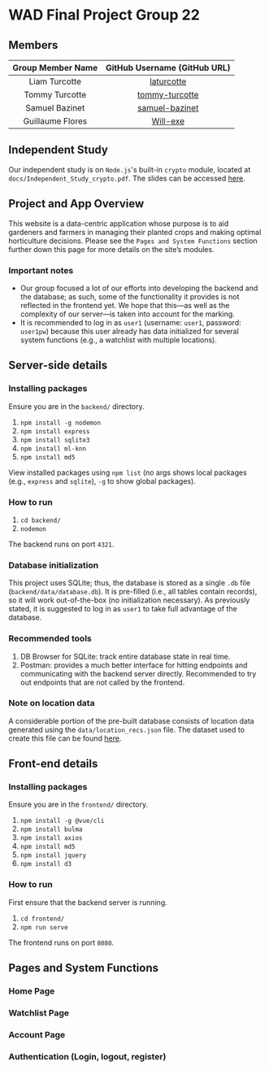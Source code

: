 # WAD Final Project Group 22

## Members
| Group Member Name | GitHub Username (GitHub URL)|
| :------------------------:|:--------------------------------------:|
| Liam Turcotte | [laturcotte](https://github.com/laturcotte) |
| Tommy Turcotte | [tommy-turcotte](https://github.com/tommy-turcotte) |
| Samuel Bazinet | [samuel-bazinet](https://github.com/samuel-bazinet) |
| Guillaume Flores | [Will-exe](https://github.com/Will-exe) |

## Independent Study 
Our independent study is on `Node.js`'s built-in `crypto` module, located at `docs/Independent_Study_crypto.pdf`. The slides can be accessed [here](docs/Independent_Study_crypto.pdf). 

## Project and App Overview
This website is a data-centric application whose purpose is to aid gardeners and farmers in managing their planted crops and making optimal horticulture decisions. Please see the `Pages and System Functions` section further down this page for more details on the site’s modules. 

### Important notes 
- Our group focused a lot of our efforts into developing the backend and the database; as such, some of the functionality it provides is not reflected in the frontend yet. We hope that this—as well as the complexity of our server—is taken into account for the marking.   
- It is recommended to log in as `user1` (username: `user1`, password: `user1pw`) because this user already has data initialized for several system functions (e.g., a watchlist with multiple locations). 

## Server-side details 
### Installing packages
Ensure you are in the `backend/` directory. 

1. `npm install -g nodemon`
2. `npm install express`
3. `npm install sqlite3`
4. `npm install ml-knn`
5. `npm install md5`

View installed packages using `npm list` (no args shows local packages (e.g., `express` and `sqlite`), `-g` to show global packages).

### How to run 
1. `cd backend/`
2. `nodemon` 

The backend runs on port `4321`. 

### Database initialization 
This project uses SQLite; thus, the database is stored as a single `.db` file (`backend/data/database.db`). It is pre-filled (i.e., all tables contain records), so it will work out-of-the-box (no initialization necessary). As previously stated, it is suggested to log in as `user1` to take full advantage of the database. 

### Recommended tools 
1. DB Browser for SQLite: track entire database state in real time. 
2. Postman: provides a much better interface for hitting endpoints and communicating with the backend server directly. Recommended to try out endpoints that are not called by the frontend. 

### Note on location data 
A considerable portion of the pre-built database consists of location data generated using the `data/location_recs.json` file. The dataset used to create this file can be found [here](https://www.kaggle.com/datasets/siddharthss/crop-recommendation-dataset). 

## Front-end details
### Installing packages
Ensure you are in the `frontend/` directory. 

1. `npm install -g @vue/cli`
2. `npm install bulma`
3. `npm install axios`
4. `npm install md5`
5. `npm install jquery`
6. `npm install d3`

### How to run
First ensure that the backend server is running. 

1. `cd frontend/`
2. `npm run serve`

The frontend runs on port `8080`. 

## Pages and System Functions
### Home Page 

### Watchlist Page 

### Account Page 

### Authentication (Login, logout, register) 
